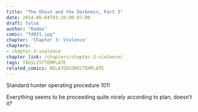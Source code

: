 ```yaml
---
title: "The Ghost and the Darkness, Part 3"
date: 2014-06-04T03:20:00-07:00
draft: false
author: "Rades"
comic: "fd031.jpg"
chapter: 'Chapter 3: Violence'
chapters:
- chapter-3-violence
chapter_link: /chapters/chapter-3-violence/
tags: TAGSLISTTEMPLATE
related_comics: RELATEDCOMICTEMPLATE
---
```


Standard hunter operating procedure 101!


Everything seems to be proceeding quite nicely according to plan, doesn’t it?

